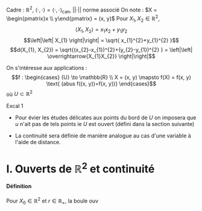 Cadre : $\mathbb{R}^{2}$, $\left< \cdot, \cdot \right> = \left< \cdot, \cdot \right>_{\text{can}}$, $\left|\left| \cdot \right|\right|$ norme associé
On note : $X = \begin{pmatrix}x \\ y\end{pmatrix} = (x, y)$
Pour $X_{1}, X_{2} \in \mathbb{R}^{2}$,
$$\left< X_{1}, X_{2} \right> =x_{1}x_{2}+y_{1}y_{2}$$
$$\left|\left| X_{1} \right|\right| = \sqrt{ x_{1}^{2}+y_{1}^{2} }$$
$$d(X_{1}, X_{2}) = \sqrt{(x_{2}-x_{1})^{2}+(y_{2}-y_{1})^{2} } = \left|\left| \overrightarrow{X_{1}X_{2}} \right|\right|$$

On s'intéresse aux applications :
$$f : \begin{cases}
{U} \to \mathbb{R} \\
X = (x, y) \mapsto f(X) = f(x, y) \text{ (abus f((x, y))=f(x, y))}
\end{cases}$$
où $U \subset \mathbb{R}^{2}$

Excal 1

- Pour évier les études délicates aux points du bord de $U$ on imposera que $u$ n'ait pas de tels points ie $U$ est ouvert
(défini dans la section suivante)

- La continuité sera définie de manière analogue au cas d'une variable à l'aide de distance. 

# I. Ouverts de $\mathbb{R}^{2}$ et continuité
#### Définition
Pour $X_{0} \in \mathbb{R}^{2}$ et $r \in \mathbb{R}_{+}$, 
la boule ouv